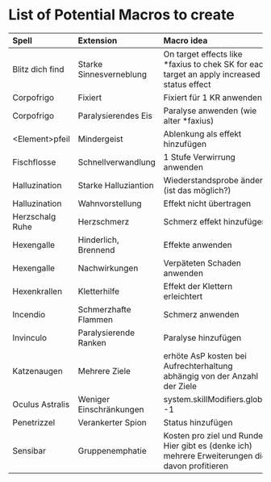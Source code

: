 # List of Potential Macros to create

| Spell            | Extension               | Macro idea                                                                                      |
|:-----------------|:------------------------|:------------------------------------------------------------------------------------------------|
| Blitz dich find  | Starke Sinnesverneblung | On target effects like *faxius to chek SK for each target an apply increased status effect      |
| Corpofrigo       | Fixiert                 | Fixiert für 1 KR anwenden                                                                       |
| Corpofrigo       | Paralysierendes Eis     | Paralyse anwenden (wie alter *faxius)                                                           |
| \<Element\>pfeil | Mindergeist             | Ablenkung als effekt hinzufügen                                                                 |
| Fischflosse      | Schnellverwandlung      | 1 Stufe Verwirrung anwenden                                                                     |
| Halluzination    | Starke Halluziantion    | Wiederstandsprobe ändern (ist das möglich?)                                                     |
| Halluzination    | Wahnvorstellung         | Effekt nicht übertragen                                                                         |
| Herzschalg Ruhe  | Herzschmerz             | Schmerz effekt hinzufügen                                                                       |
| Hexengalle       | Hinderlich, Brennend    | Effekte anwenden                                                                                |
| Hexengalle       | Nachwirkungen           | Verpäteten Schaden anwenden                                                                     |
| Hexenkrallen     | Kletterhilfe            | Effekt der Klettern erleichtert                                                                 |
| Incendio         | Schmerzhafte Flammen    | Schmerz anwenden                                                                                |
| Invinculo        | Paralysierende Ranken   | Paralyse hinzufügen                                                                             |
| Katzenaugen      | Mehrere Ziele           | erhöte AsP kosten bei Aufrechterhaltung abhängig von der Anzahl der Ziele                       |
| Oculus Astralis  | Weniger Einschränkungen | system.skillModifiers.global -1                                                                 |
| Penetrizzel      | Verankerter Spion       | Status hinzufügen                                                                               |
| Sensibar         | Gruppenemphatie         | Kosten pro ziel und Runde. Hier gibt es (denke ich) mehrere Erweiterungen die davon profitieren |